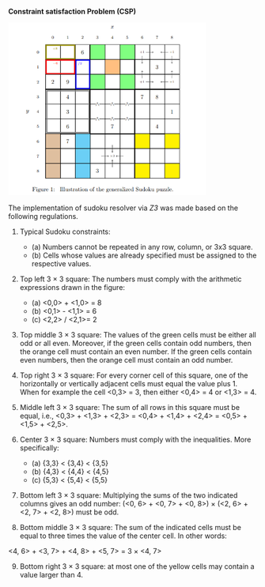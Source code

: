 **Constraint satisfaction Problem (CSP)**

<img src="https://github.com/igunduz/Artificial-Intelligence-Applications/blob/main/Sudoku-Resolver/Figure_1.PNG" width="400"/>

The implementation of sudoku resolver via *Z3* was made based on the following regulations.

1. Typical Sudoku constraints:
   - (a) Numbers cannot be repeated in any row, column, or 3x3 square.
   - (b) Cells whose values are already specified must be assigned to the respective values.
   
2. Top left 3 × 3 square: The numbers must comply with the arithmetic expressions
drawn in the figure:
   - (a) <0,0> + <1,0> = 8
   - (b) <0,1> - <1,1> = 6
   - (c) <2,2> / <2,1>= 2
   
3. Top middle 3 × 3 square: The values of the green cells must be either all odd
or all even. Moreover, if the green cells contain odd numbers, then the orange
cell must contain an even number. If the green cells contain even numbers, then
the orange cell must contain an odd number.

4. Top right 3 × 3 square: For every corner cell of this square, one of the
horizontally or vertically adjacent cells must equal the value plus 1. When for
example the cell <0,3> = 3, then either <0,4> = 4 or <1,3> = 4.

5. Middle left 3 × 3 square: The sum of all rows in this square must be equal, i.e.,
<0,3> + <1,3> + <2,3> = <0,4> + <1,4> + <2,4> = <0,5> + <1,5> + <2,5>.

6. Center 3 × 3 square: Numbers must comply with the inequalities. More specifically:
   - (a) {3,3} < {3,4} < {3,5}
   - (b) {4,3} < {4,4} < {4,5}
   - (c) {5,3} < {5,4} < {5,5}
   
7. Bottom left 3 × 3 square: Multiplying the sums of the two indicated columns
gives an odd number: 
(<0, 6> + <0, 7> + <0, 8>) × (<2, 6> + <2, 7> + <2, 8>) must be odd.

8. Bottom middle 3 × 3 square: The sum of the indicated cells must be equal to three
times the value of the center cell. In other words: 

<4, 6> + <3, 7> + <4, 8> + <5, 7> = 3 × <4, 7>

9. Bottom right 3 × 3 square: at most one of the yellow cells may contain a value larger
than 4.

